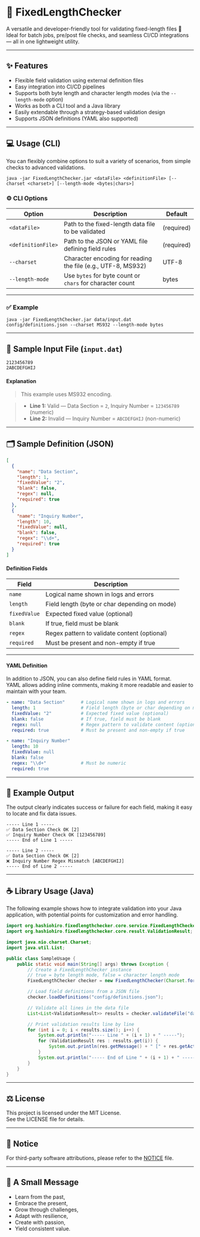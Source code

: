 # 📄 FixedLengthChecker

A versatile and developer-friendly tool for validating fixed-length files 🚀  
Ideal for batch jobs, pre/post file checks, and seamless CI/CD integrations — all in one lightweight utility.

---

## ✨ Features

- Flexible field validation using external definition files
- Easy integration into CI/CD pipelines
- Supports both byte length and character length modes (via the `--length-mode` option)
- Works as both a CLI tool and a Java library
- Easily extendable through a strategy-based validation design
- Supports JSON definitions (YAML also supported)

---

## 💻 Usage (CLI)

You can flexibly combine options to suit a variety of scenarios, from simple checks to advanced validations.

```shell
java -jar FixedLengthChecker.jar <dataFile> <definitionFile> [--charset <charset>] [--length-mode <bytes|chars>]
```

### ⚙️ CLI Options

| Option             | Description                                                  | Default    |
|--------------------|--------------------------------------------------------------|------------|
| `<dataFile>`       | Path to the fixed-length data file to be validated           | (required) |
| `<definitionFile>` | Path to the JSON or YAML file defining field rules           | (required) |
| `--charset`        | Character encoding for reading the file (e.g., UTF-8, MS932) | UTF-8      |
| `--length-mode`    | Use `bytes` for byte count or `chars` for character count    | bytes      |

---

### ✅ Example

```shell
java -jar FixedLengthChecker.jar data/input.dat config/definitions.json --charset MS932 --length-mode bytes
```

---

## 💾 Sample Input File (`input.dat`)

```
2123456789
2ABCDEFGHIJ
```

#### Explanation

> This example uses MS932 encoding.

> - **Line 1:** Valid — Data Section = `2`, Inquiry Number = `123456789` (numeric)
> - **Line 2:** Invalid — Inquiry Number = `ABCDEFGHIJ` (non-numeric)

---

## 🗂 Sample Definition (JSON)

```json
[
  {
    "name": "Data Section",
    "length": 1,
    "fixedValue": "2",
    "blank": false,
    "regex": null,
    "required": true
  },
  {
    "name": "Inquiry Number",
    "length": 10,
    "fixedValue": null,
    "blank": false,
    "regex": "\\d+",
    "required": true
  }
]
```

#### Definition Fields

| Field        | Description                                   |
|--------------|-----------------------------------------------|
| `name`       | Logical name shown in logs and errors         |
| `length`     | Field length (byte or char depending on mode) |
| `fixedValue` | Expected fixed value (optional)               |
| `blank`      | If true, field must be blank                  |
| `regex`      | Regex pattern to validate content (optional)  |
| `required`   | Must be present and non-empty if true         |

---

#### YAML Definition

In addition to JSON, you can also define field rules in YAML format.  
YAML allows adding inline comments, making it more readable and easier to maintain with your team.

```yaml
- name: "Data Section"      # Logical name shown in logs and errors
  length: 1                 # Field length (byte or char depending on mode)
  fixedValue: "2"           # Expected fixed value (optional)
  blank: false              # If true, field must be blank
  regex: null               # Regex pattern to validate content (optional)
  required: true            # Must be present and non-empty if true

- name: "Inquiry Number"
  length: 10
  fixedValue: null
  blank: false
  regex: "\\d+"             # Must be numeric
  required: true
```

---

## 💬 Example Output

The output clearly indicates success or failure for each field, making it easy to locate and fix data issues.

```
----- Line 1 -----
✅ Data Section Check OK [2]
✅ Inquiry Number Check OK [123456789]
----- End of Line 1 -----

----- Line 2 -----
✅ Data Section Check OK [2]
❌ Inquiry Number Regex Mismatch [ABCDEFGHIJ]
----- End of Line 2 -----
```

---

## ☕ Library Usage (Java)

The following example shows how to integrate validation into your Java application, with potential points for customization and error handling.

```java
import org.hashiohiro.fixedlengthchecker.core.service.FixedLengthChecker;
import org.hashiohiro.fixedlengthchecker.core.result.ValidationResult;

import java.nio.charset.Charset;
import java.util.List;

public class SampleUsage {
    public static void main(String[] args) throws Exception {
        // Create a FixedLengthChecker instance
        // true = byte length mode, false = character length mode
        FixedLengthChecker checker = new FixedLengthChecker(Charset.forName("MS932"), true);

        // Load field definitions from a JSON file
        checker.loadDefinitions("config/definitions.json");

        // Validate all lines in the data file
        List<List<ValidationResult>> results = checker.validateFile("data/input.dat");

        // Print validation results line by line
        for (int i = 0; i < results.size(); i++) {
            System.out.println("----- Line " + (i + 1) + " -----");
            for (ValidationResult res : results.get(i)) {
                System.out.println(res.getMessage() + " [" + res.getActualValue() + "]");
            }
            System.out.println("----- End of Line " + (i + 1) + " -----\n");
        }
    }
}
```

---

## ⚖️ License

This project is licensed under the MIT License.  
See the LICENSE file for details.

---

## 📄 Notice

For third-party software attributions, please refer to the [NOTICE](NOTICE) file.

---

## 🧩 A Small Message

- Learn from the past,
- Embrace the present,
- Grow through challenges,
- Adapt with resilience,
- Create with passion,
- Yield consistent value.
